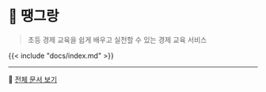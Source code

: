# 🏫 땡그랑

> 초등 경제 교육을 쉽게 배우고 실천할 수 있는 경제 교육 서비스

{{< include "docs/index.md" >}}

---

📖 [전체 문서 보기](docs/index.md)
